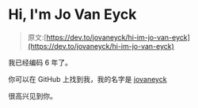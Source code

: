 # Hi, I'm Jo Van Eyck

> 原文:[https://dev.to/jovaneyck/hi-im-jo-van-eyck](https://dev.to/jovaneyck/hi-im-jo-van-eyck)

我已经编码 6 年了。

你可以在 GitHub 上找到我，我的名字是 [jovaneyck](https://github.com/jovaneyck)

很高兴见到你。